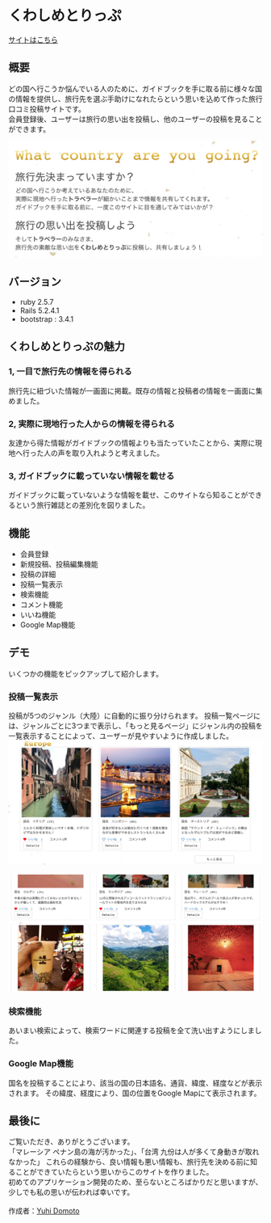 # くわしめとりっぷ
[サイトはこちら](http://52.194.191.103/)

## 概要
どの国へ行こうか悩んでいる人のために、ガイドブックを手に取る前に様々な国の情報を提供し、旅行先を選ぶ手助けになれたらという思いを込めて作った旅行口コミ投稿サイトです。<br> 会員登録後、ユーザーは旅行の思い出を投稿し、他のユーザーの投稿を見ることができます。

![概要](/app/assets/images/readme-about.jpg)

## バージョン

- ruby 2.5.7
- Rails 5.2.4.1
- bootstrap : 3.4.1

## くわしめとりっぷの魅力
### 1, 一目で旅行先の情報を得られる
旅行先に紐づいた情報が一画面に掲載。既存の情報と投稿者の情報を一画面に集めました。

### 2, 実際に現地行った人からの情報を得られる
友達から得た情報がガイドブックの情報よりも当たっていたことから、実際に現地へ行った人の声を取り入れようと考えました。

### 3, ガイドブックに載っていない情報を載せる
ガイドブックに載っていないような情報を載せ、このサイトなら知ることができるという旅行雑誌との差別化を図りました。

## 機能
- 会員登録
- 新規投稿、投稿編集機能
- 投稿の詳細
- 投稿一覧表示
- 検索機能
- コメント機能
- いいね機能
- Google Map機能

## デモ
いくつかの機能をピックアップして紹介します。

### 投稿一覧表示
投稿が5つのジャンル（大陸）に自動的に振り分けられます。
投稿一覧ページには、ジャンルごとに3つまで表示し、「もっと見るページ」にジャンル内の投稿を一覧表示することによって、ユーザーが見やすいように作成しました。
![ゲーム投稿１](/app/assets/images/readme-index.jpg)<br><br>
![ゲーム投稿２](/app/assets/images/readme-seemore.jpg)

### 検索機能
あいまい検索によって、検索ワードに関連する投稿を全て洗い出すようにしました。

### Google Map機能
国名を投稿することにより、該当の国の日本語名、通貨、緯度、経度などが表示されます。
その緯度、経度により、国の位置をGoogle Mapにて表示されます。

## 最後に
ご覧いただき、ありがとうございます。<br>
「マレーシア ペナン島の海が汚かった」、「台湾 九份は人が多くて身動きが取れなかった」 これらの経験から、良い情報も悪い情報も、旅行先を決める前に知ることができていたらという思いからこのサイトを作りました。 <br>
初めてのアプリケーション開発のため、至らないところばかりだと思いますが、少しでも私の思いが伝われば幸いです。<br>
<br>
作成者：[Yuhi Domoto](https://github.com/yuhidomoto)
